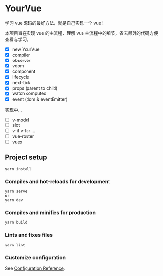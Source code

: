 # YourVue

学习 vue 源码的最好方法，就是自己实现一个 vue !

本项目旨在实现 vue 的主流程，理解 vue 主流程中的细节，省去额外的代码方便查看与学习。

- [x] new YourVue
- [x] compiler
- [x] observer
- [x] vdom
- [x] component
- [x] lifecycle
- [x] next-tick
- [x] props (parent to child)
- [x] watch computed
- [x] event (dom & eventEmitter)

实现中...
- [ ] v-model
- [ ] slot
- [ ] v-if v-for ...
- [ ] vue-router
- [ ] vuex

## Project setup
```
yarn install
```

### Compiles and hot-reloads for development
```
yarn serve 
or
yarn dev
```

### Compiles and minifies for production
```
yarn build
```

### Lints and fixes files
```
yarn lint
```

### Customize configuration
See [Configuration Reference](https://cli.vuejs.org/config/).
